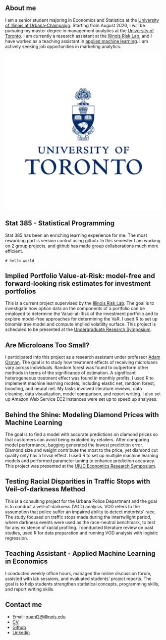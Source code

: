 ## About me

I am a senior student majoring in Economics and Statistics at the [University of Illinois at Urbana-Champaign](https://illinois.edu/). Starting from August 2020, I will be pursuing my master degree in management analytics at the [University of Toronto](https://www.utoronto.ca/). I am currently a research assistant at the [Illinois Risk Lab](https://irisklabuiuc.wixsite.com/actsi), and I have worked as a teaching assistant in [applied machine learning](https://econml.web.illinois.edu/). I am actively seeking job opportunities in marketing analytics.

![](uoft.png)

## Stat 385 - Statistical Programming

Stat 385 has been an enriching learning experience for me. The most rewarding part is version control using github. In this semester I am working on 2 group projects, and github has made group collaborations much more efficient.

```{r}
# hello world
```

## Implied Portfolio Value-at-Risk: model-free and forward-looking risk estimates for investment portfolios

This is a current project supervised by the [Illinois Risk Lab](https://irisklabuiuc.wixsite.com/actsi). The goal is to investigate how option data on the components of a portfolio can be employed to determine the Value-at-Risk of the investment portfolio and to explore model-free approaches for determining the VaR. I used R to set up binomial tree model and compute implied volatility surface. This project is scheduled to be presented at the [Undergraduate Research Symposium](https://undergradresearch.illinois.edu/symposium.html).

## Are Microloans Too Small?

I participated into this project as a research assistant under professor [Adam Osman](https://www.adam-osman.com/). The goal is to study how treatment effects of receiving microloans vary across individuals. Random forest was found to outperform other methods in terms of the significance of estimation. A significant heterogeneous treatment effect was found in monthly profits. I used R to implement machine learning models, including elastic net, random forest, boosting, and neural net. My tasks involved literature reviews, data cleaning, data visualization, model comparison, and report writing. I also set up Amazon Web Service EC2 Instances were set up to speed up analyses.

## Behind the Shine: Modeling Diamond Prices with Machine Learning
 
The goal is to find a model with accurate predictions on diamond prices so that customers can avoid being exploited by
retailers. After comparing model performance, bagging generated the lowest prediction error. Diamond size and weight
contribute the most to the price, yet diamond cut quality only has a trivial effect. I used R to set up multiple machine learning models and performed parameter tuning to enhance prediction accuracy. This project was presented at the [UIUC Economics Research Symposium](https://economics.illinois.edu/research/undergraduate-research/econ-research-symposium).

## Testing Racial Disparities in Traffic Stops with Veil-of-darkness Method 

This is a consulting project for the Urbana Police Department and the goal is to conduct a veil-of-darkness (VOD) analysis. VOD refers to the assumption that police suffer an impaired ability to detect motorists' race. The study focused on traffic stops made during the intertwilight period, where darkness events were used as the race-neutral benchmark, to test for any existence of racial profiling. I conducted literature review on past studies, used R for data preparation and running VOD analysis with logistic regression.

## Teaching Assistant - Applied Machine Learning in Economics

I conducted weekly office hours, managed the online discussion forum, assisted with lab sessions, and evaluated students’ project reports. The goal is to help students strengthen statistical concepts, programming skills, and report writing skills.

## Contact me

- Email: xuanl2@illinois.edu
- [CV](https://drive.google.com/open?id=1lTdcTzZd6QJ72bnshxN49P0Dn9e7wRZJ)
- [Github](https://github.com/Xuan-Lin)
- [Linkedin](https://www.linkedin.com/in/xuan-lin-4a7a1315a/)
